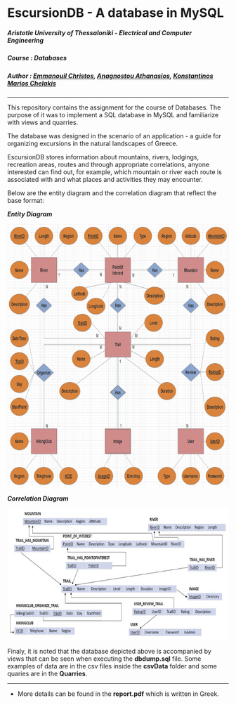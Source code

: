 # EscursionDB - A database in MySQL

##### **Aristotle University of Thessaloniki - Electrical and Computer Engineering**

##### **Course : Databases**

##### **Author : [Emmanouil Christos](https://github.com/eachristgr), [Anagnostou Athanasios](https://github.com/Nassos-Anagnostou), [Konstantinos Marios Chelakis](https://github.com/chelakis)**

------

This repository contains the assignment for the course of Databases. The purpose of it was to implement a SQL database in MySQL and familiarize with views and quarries.

The database was designed in the scenario of an application - a guide for organizing excursions in the natural landscapes of Greece.

EscursionDB stores information about mountains, rivers, lodgings, recreation areas, routes and through appropriate correlations, anyone interested can find out, for example, which mountain or river each route is associated with and what places and activities they may encounter.

Below are the entity diagram and the correlation diagram that reflect the base format:

***Entity Diagram***

<img src="https://github.com/eachristgr/EscursionDB-MySQL_Database/blob/main/imges/EntitiesDiagram.jpg?raw=true" height="600"/> 

***Correlation Diagram***

<img src="https://github.com/eachristgr/EscursionDB-MySQL_Database/blob/main/imges/RelationalDiagram.jpg?raw=true" height="300"/> 


Finaly, it is noted that the database depicted above is accompanied by views that can be seen when executing the **dbdump.sql** file. Some examples of data are in the csv files inside the **csvData** folder and some quaries are in the **Quarries**. 

------

- More details can be found in the **report.pdf** which is written in Greek.
